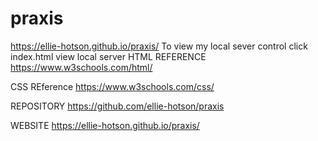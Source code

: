 # praxis
https://ellie-hotson.github.io/praxis/
To view my local sever control click index.html view local server 
HTML REFERENCE 
https://www.w3schools.com/html/

CSS REference
https://www.w3schools.com/css/

REPOSITORY
https://github.com/ellie-hotson/praxis 

WEBSITE
https://ellie-hotson.github.io/praxis/
